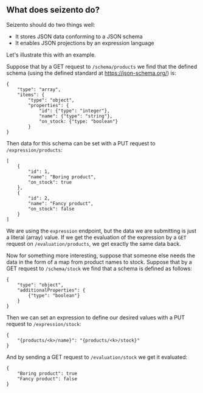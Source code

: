 ## What does seizento do?

Seizento should do two things well:
* It stores JSON data conforming to a JSON schema
* It enables JSON projections by an expression language

Let's illustrate this with an example.

Suppose that by a GET request to `/schema/products` we find that the defined schema (using the defined standard at https://json-schema.org/) is:

```
{
    "type": "array",
    "items": {
        "type": "object",
        "properties": {
            "id": {"type": "integer"},
            "name": {"type": "string"},
            "on_stock: {"type: "boolean"}
        }
}
```

Then data for this schema can be set with a PUT request to `/expression/products`:

```
[
    {
        "id": 1,
        "name": "Boring product",
        "on_stock": true
    },
    {
        "id": 2,
        "name": "Fancy product",
        "on_stock": false
    }
]
```

We are using the `expression` endpoint, but the data we are submitting is just a literal (array) value.
If we get the evaluation of the expression by a `GET` request on `/evaluation/products`, 
we get exactly the same data back.

Now for something more interesting, suppose that someone else needs the data in the form of a map from product names to stock.
Suppose that by a GET request to  `/schema/stock` we find that a schema is defined as follows:

```
{
    "type": "object",
    "additionalProperties": {
        {"type": "boolean"}
    }
}
```

Then we can set an expression to define our desired values with a PUT request to `/expression/stock`:

```
{  
    "{products/<k>/name}": "{products/<k>/stock}"
}
```

And by sending a GET request to `/evaluation/stock` we get it evaluated:

```
{
    "Boring product": true
    "Fancy product": false
}
```